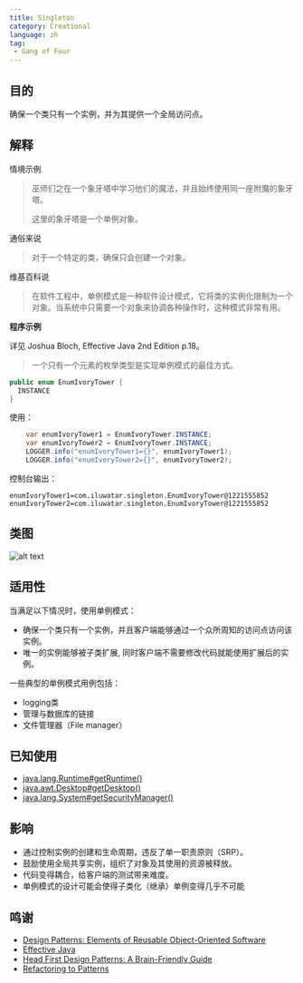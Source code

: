 ```yaml
---
title: Singleton
category: Creational
language: zh
tag:
 - Gang of Four
---
```


## 目的

确保一个类只有一个实例，并为其提供一个全局访问点。

## 解释

情境示例

> 巫师们之在一个象牙塔中学习他们的魔法，并且始终使用同一座附魔的象牙塔。
>
> 这里的象牙塔是一个单例对象。

通俗来说

> 对于一个特定的类，确保只会创建一个对象。

维基百科说

> 在软件工程中，单例模式是一种软件设计模式，它将类的实例化限制为一个对象。当系统中只需要一个对象来协调各种操作时，这种模式非常有用。

**程序示例**

详见 Joshua Bloch, Effective Java 2nd Edition p.18。

> 一个只有一个元素的枚举类型是实现单例模式的最佳方式。

```java
public enum EnumIvoryTower {
  INSTANCE
}
```

使用：

```java
    var enumIvoryTower1 = EnumIvoryTower.INSTANCE;
    var enumIvoryTower2 = EnumIvoryTower.INSTANCE;
    LOGGER.info("enumIvoryTower1={}", enumIvoryTower1);
    LOGGER.info("enumIvoryTower2={}", enumIvoryTower2);
```

控制台输出：

```
enumIvoryTower1=com.iluwatar.singleton.EnumIvoryTower@1221555852
enumIvoryTower2=com.iluwatar.singleton.EnumIvoryTower@1221555852
```

## 类图

![alt text](./etc/singleton.urm.png "Singleton pattern class diagram")

## 适用性

当满足以下情况时，使用单例模式：

* 确保一个类只有一个实例，并且客户端能够通过一个众所周知的访问点访问该实例。
* 唯一的实例能够被子类扩展, 同时客户端不需要修改代码就能使用扩展后的实例。

一些典型的单例模式用例包括：

* logging类
* 管理与数据库的链接
* 文件管理器（File manager）

## 已知使用

* [java.lang.Runtime#getRuntime()](http://docs.oracle.com/javase/8/docs/api/java/lang/Runtime.html#getRuntime%28%29)
* [java.awt.Desktop#getDesktop()](http://docs.oracle.com/javase/8/docs/api/java/awt/Desktop.html#getDesktop--)
* [java.lang.System#getSecurityManager()](http://docs.oracle.com/javase/8/docs/api/java/lang/System.html#getSecurityManager--)

## 影响

* 通过控制实例的创建和生命周期，违反了单一职责原则（SRP）。
* 鼓励使用全局共享实例，组织了对象及其使用的资源被释放。
* 代码变得耦合，给客户端的测试带来难度。
* 单例模式的设计可能会使得子类化（继承）单例变得几乎不可能

## 鸣谢

* [Design Patterns: Elements of Reusable Object-Oriented Software](https://www.amazon.com/gp/product/0201633612/ref=as_li_tl?ie=UTF8&camp=1789&creative=9325&creativeASIN=0201633612&linkCode=as2&tag=javadesignpat-20&linkId=675d49790ce11db99d90bde47f1aeb59)
* [Effective Java](https://www.amazon.com/gp/product/0134685997/ref=as_li_tl?ie=UTF8&camp=1789&creative=9325&creativeASIN=0134685997&linkCode=as2&tag=javadesignpat-20&linkId=4e349f4b3ff8c50123f8147c828e53eb)
* [Head First Design Patterns: A Brain-Friendly Guide](https://www.amazon.com/gp/product/0596007124/ref=as_li_tl?ie=UTF8&camp=1789&creative=9325&creativeASIN=0596007124&linkCode=as2&tag=javadesignpat-20&linkId=6b8b6eea86021af6c8e3cd3fc382cb5b)
* [Refactoring to Patterns](https://www.amazon.com/gp/product/0321213351/ref=as_li_tl?ie=UTF8&camp=1789&creative=9325&creativeASIN=0321213351&linkCode=as2&tag=javadesignpat-20&linkId=2a76fcb387234bc71b1c61150b3cc3a7)
